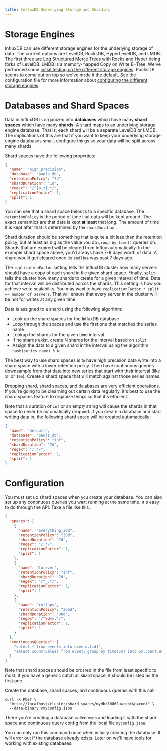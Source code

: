 ```yaml
---
title: InfluxDB Underlying Storage and Sharding
---
```


# Storage Engines

InfluxDB can use different storage engines for the underlying storage of data. The current options are LevelDB, RocksDB, HyperLevelDB, and LMDB. The first three are Log Structured Merge Trees with Rocks and Hyper being forks of LevelDB. LMDB is a memory-mapped Copy on Write B+Tree. We've performed some [initial testing on the different storage engines](http://influxdb.com/blog/2014/06/20/leveldb_vs_rocksdb_vs_hyperleveldb_vs_lmdb_performance.html). RocksDB seems to come out on top so we've made it the default. See the configuration file for more information about [configuring the different storage engines](https://github.com/influxdb/influxdb/blob/master/config.sample.toml#L83).

# Databases and Shard Spaces

Data in InfluxDB is organized into **databases** which have many **shard spaces** which have many **shards**. A shard maps to an underlying storage engine database. That is, each shard will be a separate LevelDB or LMDB. The implications of this are that if you want to keep your underlying storage engine databases small, configure things so your data will be split across many shards.

Shard spaces have the following properties:

```json
{
  "name": "high_precision",
  "database": "pauls_db",
  "retentionPolicy": "7d",
  "shardDuration": "1d",
  "regex": "/^[a-z].*/",
  "replicationFactor": 1,
  "split": 1
}
```

You can see that a shard space belongs to a specific database. The `retentionPolicy` is the period of time that data will be kept around. The exact semantics are that data is kept **at least** that long. The amount of time it is kept after that is determined by the `shardDuration`.

Shard duration should be something that is quite a bit less than the retention policy, but at least as big as the value you do `group by time()` queries on. Shards that are expired will be cleared from Influx automatically. In the example shard space above, you'd always have 7-8 days worth of data. A shard would get cleared once its `endTime` was past 7 days ago.

The `replicationFactor` setting tells the InfluxDB cluster how many servers should have a copy of each shard in the given shard space. Finally, `split` tells the cluster how many shards to create for a given interval of time. Data for that interval will be distributed across the shards. This setting is how you achieve write scalability. You may want to have `replicationFactor * split == number of servers`. That will ensure that every server in the cluster will be hot for writes at any given time.

Data is assigned to a shard using the following algorithm:

* Look up the shard spaces for the InfluxDB database
* Loop through the spaces and use the first one that matches the series name
* Lookup the shards for the given time interval
* If no shards exist, create N shards for the interval based on `split`
* Assign the data to a given shard in the interval using the algorithm <br />`hash(series_name) % N`

The best way to use shard spaces is to have high precision data write into a shard space with a lower retention policy. Then have continuous queries downsample from that data into new series that start with their interval (like `1h` or `10m`). Create a shard space that will match against those series names.

Dropping shard, shard spaces, and databases are very efficient operations. If you're going to be clearning out certain data regularly, it's best to use the shard spaces feature to organize things so that it's efficient.

Note that a duration of `inf` or an empty string will cause the shards in that space to never be automatically dropped. If you create a database and start writing data in, the following shard space will be created automatically:

```json
{
  "name": "default",
  "database": "pauls_db",
  "retentionPolicy": "inf",
  "shardDuration": "7d",
  "regex": "/.*/",
  "replicationFactor": 1,
  "split": 1
}
```

# Configuration

You must set up shard spaces when you create your database. You can also set up any continuous queries you want running at the same time. It's easy to do through the API. Take a file like this:

```json
{
  "spaces": [
    {
      "name": "everything_30d",
      "retentionPolicy": "30d",
      "shardDuration": "7d",
      "regex": "/.*/",
      "replicationFactor": 1,
      "split": 1
    },
    {
      "name": "forever",
      "retentionPolicy": "inf",
      "shardDuration": "7d",
      "regex": "/^_.*/",
      "replicationFactor": 1,
      "split": 1
    },
    {
      "name": "rollups",
      "retentionPolicy": "365d",
      "shardDuration": "30d",
      "regex": "/^\d+m.*/",
      "replicationFactor": 1,
      "split": 1
    }
  ],
  "continuousQueries": [
    "select * from events into events.[id]",
    "select count(value) from events group by time(5m) into 5m.count.events"
  ]
}
```

Note that shard spaces should be ordered in the file from least specific to most. If you have a generic catch all shard space, it should be listed as the first one.

Create the database, shard spaces, and continuous queries with this call:

```
curl -X POST \
  "http://localhost/cluster/shard_spaces/mydb:8086?u=root&p=root" \
  --data-binary @myconfig.json
```

There you're creating a database called `mydb` and loading it with the shard space and continuous query config from the local file `myconfig.json`.

You can only run this command once when initially creating the database. It will error out if the database already exists. Later on we'll have tools for working with existing databases.